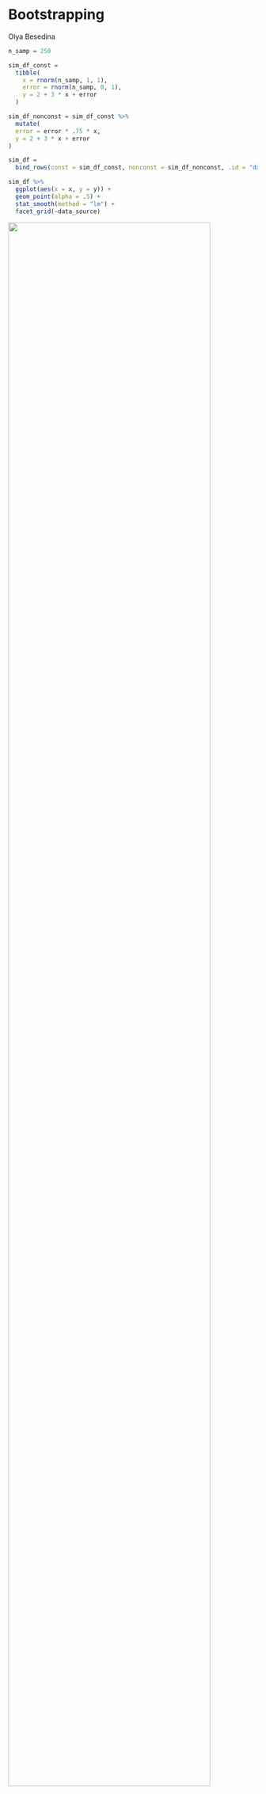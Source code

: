 Bootstrapping
================
Olya Besedina

``` r
n_samp = 250

sim_df_const = 
  tibble(
    x = rnorm(n_samp, 1, 1),
    error = rnorm(n_samp, 0, 1),
    y = 2 + 3 * x + error
  )

sim_df_nonconst = sim_df_const %>% 
  mutate(
  error = error * .75 * x,
  y = 2 + 3 * x + error
)
```

``` r
sim_df = 
  bind_rows(const = sim_df_const, nonconst = sim_df_nonconst, .id = "data_source") 

sim_df %>% 
  ggplot(aes(x = x, y = y)) + 
  geom_point(alpha = .5) +
  stat_smooth(method = "lm") +
  facet_grid(~data_source) 
```

<img src="bootstrapping_files/figure-gfm/unnamed-chunk-2-1.png" width="90%" />

Fit two models

``` r
sim_df_const %>% 
  lm(y ~ x, data = .) %>% 
  broom::tidy()
```

    ## # A tibble: 2 x 5
    ##   term        estimate std.error statistic   p.value
    ##   <chr>          <dbl>     <dbl>     <dbl>     <dbl>
    ## 1 (Intercept)     1.98    0.0981      20.2 3.65e- 54
    ## 2 x               3.04    0.0699      43.5 3.84e-118

``` r
sim_df_nonconst %>% 
  lm(y ~ x, data = .) %>% 
  broom::tidy()
```

    ## # A tibble: 2 x 5
    ##   term        estimate std.error statistic   p.value
    ##   <chr>          <dbl>     <dbl>     <dbl>     <dbl>
    ## 1 (Intercept)     1.93    0.105       18.5 1.88e- 48
    ## 2 x               3.11    0.0747      41.7 5.76e-114

error distribution is different between the sets, but var is the same.

# How can I bootstrap

write a function to draw a bootstrap sample based on a dataframe size =
1 , size what you are taking, 1 is 100%

``` r
# w/o replacement
sim_df_nonconst %>% 
  sample_frac(size = 1, replace = FALSE) %>% 
  arrange(x)
```

    ## # A tibble: 250 x 3
    ##         x  error      y
    ##     <dbl>  <dbl>  <dbl>
    ##  1 -1.89   1.62  -2.04 
    ##  2 -1.29   1.40  -0.454
    ##  3 -1.21  -0.781 -2.43 
    ##  4 -1.00   0.832 -0.169
    ##  5 -0.989 -1.97  -2.93 
    ##  6 -0.914 -0.908 -1.65 
    ##  7 -0.805  0.292 -0.123
    ##  8 -0.733  0.447  0.248
    ##  9 -0.665 -0.544 -0.539
    ## 10 -0.641 -0.416 -0.338
    ## # … with 240 more rows

``` r
# w replacement
sim_df_nonconst %>% 
  sample_frac(size = 1, replace = TRUE) %>% 
  arrange(x)
```

    ## # A tibble: 250 x 3
    ##         x   error      y
    ##     <dbl>   <dbl>  <dbl>
    ##  1 -1.89   1.62   -2.04 
    ##  2 -1.21  -0.781  -2.43 
    ##  3 -1.00   0.832  -0.169
    ##  4 -0.914 -0.908  -1.65 
    ##  5 -0.914 -0.908  -1.65 
    ##  6 -0.914 -0.908  -1.65 
    ##  7 -0.805  0.292  -0.123
    ##  8 -0.665 -0.544  -0.539
    ##  9 -0.536  0.0227  0.413
    ## 10 -0.536  0.0227  0.413
    ## # … with 240 more rows

``` r
boot_sample = function(df) {
  sample_frac(df, replace = TRUE)
}
```

``` r
boot_sample(df = sim_df_nonconst) %>% 
  ggplot(aes(x = x, y= y))+
  geom_point(alpha = .5)+ 
  stat_smooth(method = "lm")
```

<img src="bootstrapping_files/figure-gfm/unnamed-chunk-6-1.png" width="90%" />

Can i create a df, to keet track of boot strap sample?

Orginize a dataframe.. rerun boot\_sample(sim\_df\_nonconst) a 1000
times

sample with replacement - gives you a diff sample of 250 people from the
same sample, because some of the people will be picked more than once.

``` r
boot_straps = 
  tibble(
    strap_number = 1:1000,
    strap_sample = rerun(1000, boot_sample(sim_df_nonconst))
  )

boot_straps
```

    ## # A tibble: 1,000 x 2
    ##    strap_number strap_sample      
    ##           <int> <list>            
    ##  1            1 <tibble [250 × 3]>
    ##  2            2 <tibble [250 × 3]>
    ##  3            3 <tibble [250 × 3]>
    ##  4            4 <tibble [250 × 3]>
    ##  5            5 <tibble [250 × 3]>
    ##  6            6 <tibble [250 × 3]>
    ##  7            7 <tibble [250 × 3]>
    ##  8            8 <tibble [250 × 3]>
    ##  9            9 <tibble [250 × 3]>
    ## 10           10 <tibble [250 × 3]>
    ## # … with 990 more rows

Do some kind of analysis

What is the distribution of the slope

``` r
bootstrap_results = 
  boot_straps %>% 
  mutate(
    models = map(.x = strap_sample, ~lm(y ~x, data = .x)),
    results = map(models, broom::tidy)
  ) %>% 
  select(- strap_sample, - models) %>% 
  unnest(results)
```

summarize these results

``` r
bootstrap_results %>% 
  group_by(term) %>% 
  summarize(se = sd(estimate))
```

    ## # A tibble: 2 x 2
    ##   term            se
    ##   <chr>        <dbl>
    ## 1 (Intercept) 0.0743
    ## 2 x           0.0999

# Try modelr package

``` r
boot_straps = 
  sim_df_nonconst %>% 
  modelr::bootstrap(n = 1000)

sim_df_nonconst %>% 
  modelr::bootstrap(n = 1000) %>% 
  mutate(
    models = map(strap, ~lm(y ~ x, data = .x) ),
    results = map(models, broom::tidy)) %>% 
  select(-strap, -models) %>% 
  unnest(results) %>% 
  group_by(term) %>% 
  summarize(boot_se = sd(estimate))
```

    ## # A tibble: 2 x 2
    ##   term        boot_se
    ##   <chr>         <dbl>
    ## 1 (Intercept)  0.0773
    ## 2 x            0.101

# what if your assumptions are not wrong?

``` r
sim_df_const %>% 
  modelr::bootstrap(n = 1000) %>% 
  mutate(
    models = map(strap, ~lm(y ~ x, data = .x) ),
    results = map(models, broom::tidy)) %>% 
  select(-strap, -models) %>% 
  unnest(results) %>% 
  group_by(term) %>% 
  summarize(boot_se = sd(estimate))
```

    ## # A tibble: 2 x 2
    ##   term        boot_se
    ##   <chr>         <dbl>
    ## 1 (Intercept)  0.0994
    ## 2 x            0.0732

Good for data that does not meet the assumptions.

# airbnb data

``` r
data("nyc_airbnb")

nyc_airbnb = 
  nyc_airbnb %>% 
  mutate(stars = review_scores_location / 2) %>% 
  rename(
    boro = neighbourhood_group,
    neighborhood = neighbourhood) %>% 
  filter(boro != "Staten Island") %>% 
  select(price, stars, boro, neighborhood, room_type)
```

``` r
nyc_airbnb %>% 
  ggplot(aes(x = stars, y = price, color = room_type)) + 
  geom_point()
```

<img src="bootstrapping_files/figure-gfm/unnamed-chunk-13-1.png" width="90%" />

error are not constant. regression assumptions are not valid. what is
distribution of the slope?

Reuse the stuff I just did

``` r
airbnb_results = 
  nyc_airbnb %>% 
  filter(boro == "Manhattan") %>% 
  modelr::bootstrap(n = 1000) %>% 
  mutate(
    models = map(strap, ~lm(price ~ stars, data = .x) ),
    results = map(models, broom::tidy)) %>% 
  select(-strap, -models) %>% 
  unnest(results) %>% 
  filter(term == "stars") %>% 
  ggplot(aes(x = estimate)) + geom_density()
```

Distribution is skewed. does not ~N distribution. 95% CI will be your
data with out 2.5% from bottom and top
